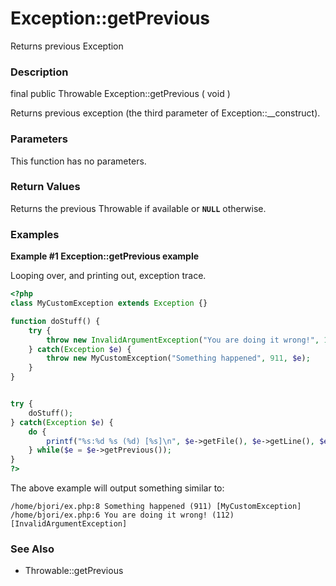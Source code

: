 Exception::getPrevious
======================

Returns previous Exception

### Description

<span class="modifier">final</span> <span class="modifier">public</span>
<span class="type">Throwable</span> <span
class="methodname">Exception::getPrevious</span> ( <span
class="methodparam">void</span> )

Returns previous exception (the third parameter of <span
class="methodname">Exception::\_\_construct</span>).

### Parameters

This function has no parameters.

### Return Values

Returns the previous <span class="classname">Throwable</span> if
available or **`NULL`** otherwise.

### Examples

**Example \#1 <span class="methodname">Exception::getPrevious</span>
example**

Looping over, and printing out, exception trace.

``` php
<?php
class MyCustomException extends Exception {}

function doStuff() {
    try {
        throw new InvalidArgumentException("You are doing it wrong!", 112);
    } catch(Exception $e) {
        throw new MyCustomException("Something happened", 911, $e);
    }
}


try {
    doStuff();
} catch(Exception $e) {
    do {
        printf("%s:%d %s (%d) [%s]\n", $e->getFile(), $e->getLine(), $e->getMessage(), $e->getCode(), get_class($e));
    } while($e = $e->getPrevious());
}
?>
```

The above example will output something similar to:

    /home/bjori/ex.php:8 Something happened (911) [MyCustomException]
    /home/bjori/ex.php:6 You are doing it wrong! (112) [InvalidArgumentException]

### See Also

-   <span class="methodname">Throwable::getPrevious</span>
